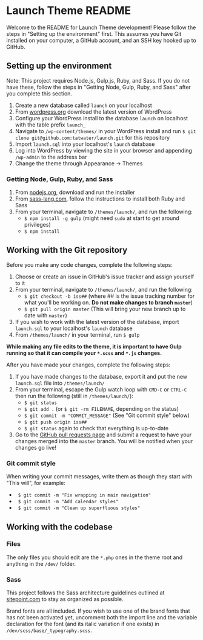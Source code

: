 # Launch Theme README

Welcome to the README for Launch Theme development! Please follow the steps in "Setting up the environment" first. This assumes you have Git installed on your computer, a GitHub account, and an SSH key hooked up to GitHub.

## Setting up the environment

Note: This project requires Node.js, Gulp.js, Ruby, and Sass. If you do not have these, follow the steps in "Getting Node, Gulp, Ruby, and Sass" after you complete this section.

1. Create a new database called `launch` on your localhost
2. From [wordpress.org](http://wordpress.org/) download the latest version of WordPress
3. Configure your WordPress install to the database `launch` on localhost with the table prefix `launch_`
4. Navigate to `/wp-content/themes/` in your WordPress install and run `$ git clone git@github.com:tatwater/launch.git` for this repository
5. Import `launch.sql` into your localhost's `launch` database
6. Log into WordPress by viewing the site in your browser and appending `/wp-admin` to the address bar
7. Change the theme through Appearance -> Themes

### Getting Node, Gulp, Ruby, and Sass

1. From [nodejs.org](http://nodejs.org/), download and run the installer
2. From [sass-lang.com](http://sass-lang.com/install/), follow the instructions to install both Ruby and Sass
3. From your terminal, navigate to `/themes/launch/`, and run the following:
    - `$ npm install -g gulp` (might need `sudo` at start to get around privileges)
    - `$ npm install`

## Working with the Git repository

Before you make any code changes, complete the following steps:

1. Choose or create an issue in GitHub's issue tracker and assign yourself to it
2. From your terminal, navigate to `/themes/launch/`, and run the following:
    - `$ git checkout -b iss##` (where ## is the issue tracking number for what you'll be working on. **Do not make changes to branch `master`**)
    - `$ git pull origin master` (This will bring your new branch up to date with `master`)
4. If you wish to work with the latest version of the database, import `launch.sql` to your localhost's `launch` database
5. From `/themes/launch/` in your terminal, run `$ gulp`

**While making any file edits to the theme, it is important to have Gulp running so that it can compile your `*.scss` and `*.js` changes.**

After you have made your changes, complete the following steps:

1. If you have made changes to the database, export it and put the new `launch.sql` file into `/themes/launch/`
2. From your terminal, escape the Gulp watch loop with `CMD-C` or `CTRL-C` then run the following (still in `/themes/launch/`):
    - `$ git status`
    - `$ git add .` (or `$ git -rm FILENAME`, depending on the status)
    - `$ git commit -m "COMMIT_MESSAGE"` (See "Git commit style" below)
    - `$ git push origin iss##`
    - `$ git status` again to check that everything is up-to-date
3. Go to the [GitHub pull requests page](https://github.com/tatwater/launch/pulls) and submit a request to have your changes merged into the `master` branch. You will be notified when your changes go live!

### Git commit style

When writing your commit messages, write them as though they start with "This will", for example:
 - ` $ git commit -m "Fix wrapping in main navigation"`
 - ` $ git commit -m "Add calendar styles"`
 - ` $ git commit -m "Clean up superfluous styles"`

## Working with the codebase

### Files

The only files you should edit are the `*.php` ones in the theme root and anything in the `/dev/` folder.

### Sass

This project follows the Sass architecture guidelines outlined at [sitepoint.com](http://sitepoint.com/architecture-sass-project/) to stay as organized as possible.

Brand fonts are all included. If you wish to use one of the brand fonts that has not been activated yet, uncomment both the import line and the variable declaration for the font (and its italic variation if one exists) in `/dev/scss/base/_typography.scss`.
